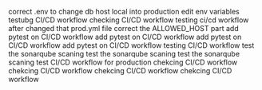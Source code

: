 correct .env to change db host local into production
edit env variables 
testubg CI/CD  workflow 
checking CI/CD workflow
testing ci/cd workflow after changed that prod.yml file
correct the ALLOWED_HOST part
add pytest on CI/CD workflow
add pytest on CI/CD workflow
add pytest on CI/CD workflow
add pytest on CI/CD workflow
testing CI/CD workflow 
test the sonarqube scaning
test the sonarqube scaning
test the sonarqube scaning
test CI/CD workflow for production
chekcing CI/CD workflow 
chekcing CI/CD workflow 
chekcing CI/CD workflow 
chekcing CI/CD workflow 